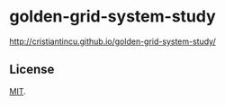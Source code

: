 golden-grid-system-study
===============================================================================

http://cristiantincu.github.io/golden-grid-system-study/


License
-------------------------------------------------------------------------------

[MIT](https://github.com/CristianTincu/golden-grid-system-study/blob/gh-pages/LICENSE.md).
